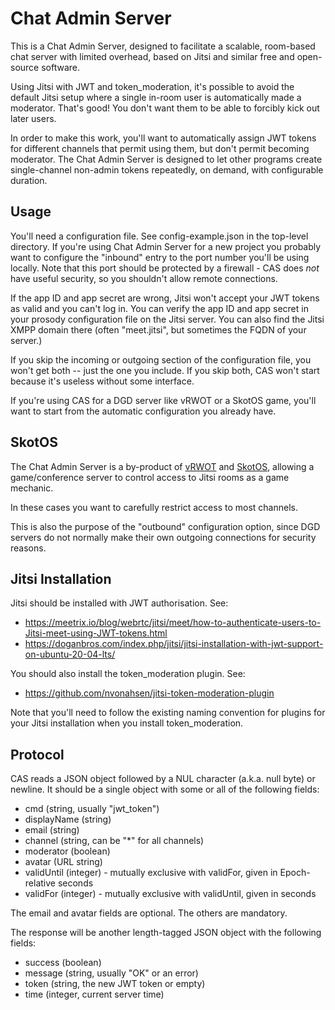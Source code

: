 # Chat Admin Server

This is a Chat Admin Server, designed to facilitate a scalable, room-based chat server with limited overhead, based on Jitsi and similar free and open-source software.

Using Jitsi with JWT and token_moderation, it's possible to avoid the default Jitsi setup where a single in-room user is automatically made a moderator. That's good! You don't want them to be able to forcibly kick out later users.

In order to make this work, you'll want to automatically assign JWT tokens for different channels that permit using them, but don't permit becoming moderator. The Chat Admin Server is designed to let other programs create single-channel non-admin tokens repeatedly, on demand, with configurable duration.

## Usage

You'll need a configuration file. See config-example.json in the top-level directory. If you're using Chat Admin Server for a new project you probably want to configure the "inbound" entry to the port number you'll be using locally. Note that this port should be protected by a firewall - CAS does *not* have useful security, so you shouldn't allow remote connections.

If the app ID and app secret are wrong, Jitsi won't accept your JWT tokens as valid and you can't log in. You can verify the app ID and app secret in your prosody configuration file on the Jitsi server. You can also find the Jitsi XMPP domain there (often "meet.jitsi", but sometimes the FQDN of your server.)

If you skip the incoming or outgoing section of the configuration file, you won't get both -- just the one you include. If you skip both, CAS won't start because it's useless without some interface.

If you're using CAS for a DGD server like vRWOT or a SkotOS game, you'll want to start from the automatic configuration you already have.

## SkotOS

The Chat Admin Server is a by-product of [vRWOT](https://github.com/WebOfTrustInfo/prototype_vRWOT) and [SkotOS](https://github.com/ChatTheatre/SkotOS), allowing a game/conference server to control access to Jitsi rooms as a game mechanic.

In these cases you want to carefully restrict access to most channels.

This is also the purpose of the "outbound" configuration option, since DGD servers do not normally make their own outgoing connections for security reasons.

## Jitsi Installation

Jitsi should be installed with JWT authorisation. See:

* https://meetrix.io/blog/webrtc/jitsi/meet/how-to-authenticate-users-to-Jitsi-meet-using-JWT-tokens.html
* https://doganbros.com/index.php/jitsi/jitsi-installation-with-jwt-support-on-ubuntu-20-04-lts/

You should also install the token_moderation plugin. See:

* https://github.com/nvonahsen/jitsi-token-moderation-plugin

Note that you'll need to follow the existing naming convention for plugins for your Jitsi installation when you install token_moderation.

## Protocol

CAS reads a JSON object followed by a NUL character (a.k.a. null byte) or newline. It should be a single object with some or all of the following fields:

* cmd (string, usually "jwt_token")
* displayName (string)
* email (string)
* channel (string, can be "\*" for all channels)
* moderator (boolean)
* avatar (URL string)
* validUntil (integer) - mutually exclusive with validFor, given in Epoch-relative seconds
* validFor (integer) - mutually exclusive with validUntil, given in seconds

The email and avatar fields are optional. The others are mandatory.

The response will be another length-tagged JSON object with the following fields:

* success (boolean)
* message (string, usually "OK" or an error)
* token (string, the new JWT token or empty)
* time (integer, current server time)

